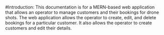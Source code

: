 #Introduction:
This documentation is for a MERN-based web application that allows an operator to manage customers and their bookings for drone shots. The web application allows the operator to create, edit, and delete bookings for a particular customer. It also allows the operator to create customers and edit their details.
